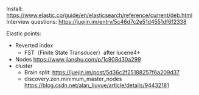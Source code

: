 Install: https://www.elastic.co/guide/en/elasticsearch/reference/current/deb.html  
Interview questions: https://juejin.im/entry/5c46d7c2e51d4551df6f2338

Elastic points:
- Reverted index
  - FST（Finite State Transducer）after lucene4+
- Nodes https://www.jianshu.com/p/1c908d30a299
- cluster
  - Brain split: https://juejin.im/post/5d36c2f25188257f6a209d37
  - discovery.zen.minimum_master_nodes https://blog.csdn.net/alan_liuyue/article/details/94432181
